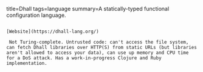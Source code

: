 title=Dhall
tags=language
summary=A statically-typed functional configuration language.
~~~~~~

[Website](https://dhall-lang.org/)

 Not Turing-complete. Untrusted code: can't access the file system, can fetch Dhall libraries over HTTP(S) from static URLs (but libraries aren't allowed to access your data), can use up memory and CPU time for a DoS attack. Has a work-in-progress Clojure and Ruby implementation.

 